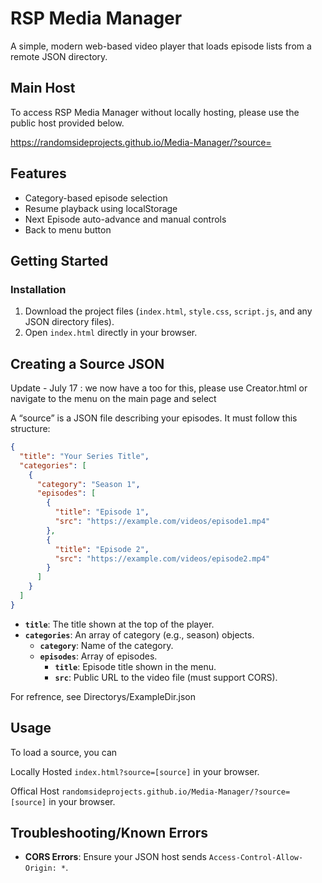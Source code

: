 # RSP Media Manager

A simple, modern web-based video player that loads episode lists from a remote JSON directory.

## Main Host 

To access RSP Media Manager without locally hosting, please use the public host provided below.

https://randomsideprojects.github.io/Media-Manager/?source=

## Features

- Category-based episode selection
- Resume playback using localStorage
- Next Episode auto-advance and manual controls
- Back to menu button

## Getting Started

### Installation

1. Download the project files (`index.html`, `style.css`, `script.js`, and any JSON directory files).
2. Open `index.html` directly in your browser.

## Creating a Source JSON

Update - July 17 : we now have a too for this, please use Creator.html or navigate to the menu on the main page and select

A “source” is a JSON file describing your episodes. It must follow this structure:

```json
{
  "title": "Your Series Title",
  "categories": [
    {
      "category": "Season 1",
      "episodes": [
        {
          "title": "Episode 1",
          "src": "https://example.com/videos/episode1.mp4"
        },
        {
          "title": "Episode 2",
          "src": "https://example.com/videos/episode2.mp4"
        }
      ]
    }
  ]
}
```

- **`title`**: The title shown at the top of the player.
- **`categories`**: An array of category (e.g., season) objects.
  - **`category`**: Name of the category.
  - **`episodes`**: Array of episodes.
    - **`title`**: Episode title shown in the menu.
    - **`src`**: Public URL to the video file (must support CORS).

For refrence, see Directorys/ExampleDir.json

## Usage

To load a source, you can

Locally Hosted
`index.html?source=[source]` in your browser.

Offical Host 
`randomsideprojects.github.io/Media-Manager/?source=[source]` in your browser.



## Troubleshooting/Known Errors

- **CORS Errors**: Ensure your JSON host sends `Access-Control-Allow-Origin: *`.



